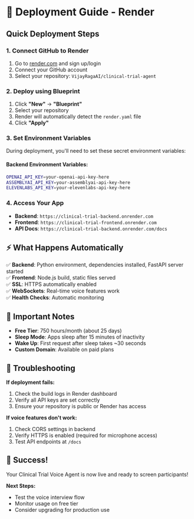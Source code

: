 # 🚀 Deployment Guide - Render

## Quick Deployment Steps

### 1. **Connect GitHub to Render**
1. Go to [render.com](https://render.com) and sign up/login
2. Connect your GitHub account
3. Select your repository: `VijayRagaAI/clinical-trial-agent`

### 2. **Deploy using Blueprint**
1. Click **"New"** → **"Blueprint"**
2. Select your repository
3. Render will automatically detect the `render.yaml` file
4. Click **"Apply"**

### 3. **Set Environment Variables**
During deployment, you'll need to set these secret environment variables:

#### Backend Environment Variables:
```bash
OPENAI_API_KEY=your-openai-api-key-here
ASSEMBLYAI_API_KEY=your-assemblyai-api-key-here  
ELEVENLABS_API_KEY=your-elevenlabs-api-key-here
```

### 4. **Access Your App**
- **Backend**: `https://clinical-trial-backend.onrender.com`
- **Frontend**: `https://clinical-trial-frontend.onrender.com`
- **API Docs**: `https://clinical-trial-backend.onrender.com/docs`

## ⚡ What Happens Automatically

✅ **Backend**: Python environment, dependencies installed, FastAPI server started  
✅ **Frontend**: Node.js build, static files served  
✅ **SSL**: HTTPS automatically enabled  
✅ **WebSockets**: Real-time voice features work  
✅ **Health Checks**: Automatic monitoring  

## 🎯 Important Notes

- **Free Tier**: 750 hours/month (about 25 days)
- **Sleep Mode**: Apps sleep after 15 minutes of inactivity
- **Wake Up**: First request after sleep takes ~30 seconds
- **Custom Domain**: Available on paid plans

## 🔧 Troubleshooting

**If deployment fails:**
1. Check the build logs in Render dashboard
2. Verify all API keys are set correctly
3. Ensure your repository is public or Render has access

**If voice features don't work:**
1. Check CORS settings in backend
2. Verify HTTPS is enabled (required for microphone access)
3. Test API endpoints at `/docs`

## 🎉 Success!

Your Clinical Trial Voice Agent is now live and ready to screen participants!

**Next Steps:**
- Test the voice interview flow
- Monitor usage on free tier
- Consider upgrading for production use 